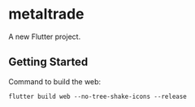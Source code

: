 # metaltrade

A new Flutter project.

## Getting Started

Command to build the web:

``flutter build web --no-tree-shake-icons --release``

